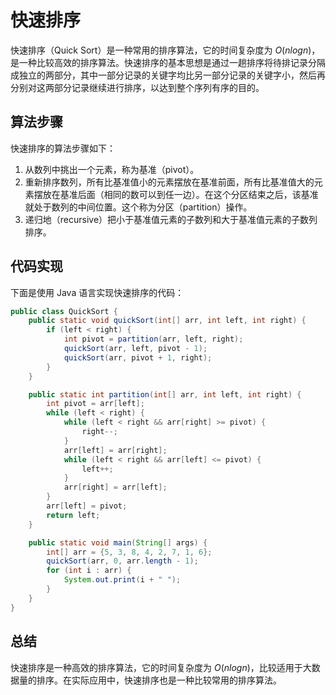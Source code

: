 # 快速排序

快速排序（Quick Sort）是一种常用的排序算法，它的时间复杂度为 $O(nlogn)$，是一种比较高效的排序算法。快速排序的基本思想是通过一趟排序将待排记录分隔成独立的两部分，其中一部分记录的关键字均比另一部分记录的关键字小，然后再分别对这两部分记录继续进行排序，以达到整个序列有序的目的。

## 算法步骤

快速排序的算法步骤如下：

1. 从数列中挑出一个元素，称为基准（pivot）。
2. 重新排序数列，所有比基准值小的元素摆放在基准前面，所有比基准值大的元素摆放在基准后面（相同的数可以到任一边）。在这个分区结束之后，该基准就处于数列的中间位置。这个称为分区（partition）操作。
3. 递归地（recursive）把小于基准值元素的子数列和大于基准值元素的子数列排序。

## 代码实现

下面是使用 Java 语言实现快速排序的代码：

```java
public class QuickSort {
    public static void quickSort(int[] arr, int left, int right) {
        if (left < right) {
            int pivot = partition(arr, left, right);
            quickSort(arr, left, pivot - 1);
            quickSort(arr, pivot + 1, right);
        }
    }

    public static int partition(int[] arr, int left, int right) {
        int pivot = arr[left];
        while (left < right) {
            while (left < right && arr[right] >= pivot) {
                right--;
            }
            arr[left] = arr[right];
            while (left < right && arr[left] <= pivot) {
                left++;
            }
            arr[right] = arr[left];
        }
        arr[left] = pivot;
        return left;
    }

    public static void main(String[] args) {
        int[] arr = {5, 3, 8, 4, 2, 7, 1, 6};
        quickSort(arr, 0, arr.length - 1);
        for (int i : arr) {
            System.out.print(i + " ");
        }
    }
}
```

## 总结

快速排序是一种高效的排序算法，它的时间复杂度为 $O(nlogn)$，比较适用于大数据量的排序。在实际应用中，快速排序也是一种比较常用的排序算法。